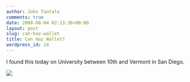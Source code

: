 ```yaml
---
author: John Tantalo
comments: true
date: 2008-08-04 02:13:36+00:00
layout: post
slug: can-haz-wallet
title: Can Haz Wallet?
wordpress_id: 24
---
```


I found this today on University between 10th and Vermont in San Diego.

[![](http://www.johntantalo.com/blog/wp-content/uploads/2008/08/canhaswallet-300x225.jpg)](http://www.johntantalo.com/blog/wp-content/uploads/2008/08/canhaswallet.jpg)
